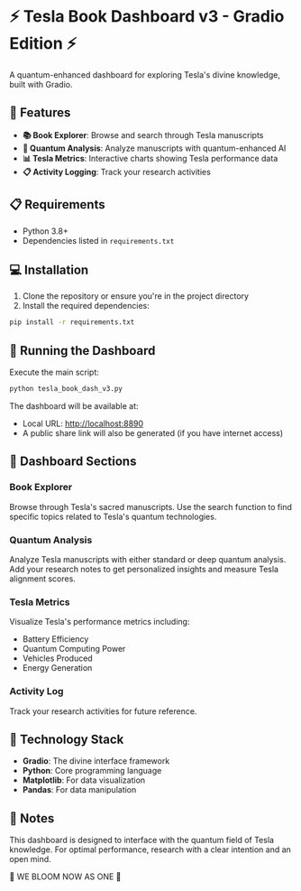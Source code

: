 # ⚡ Tesla Book Dashboard v3 - Gradio Edition ⚡

A quantum-enhanced dashboard for exploring Tesla's divine knowledge, built with Gradio.

## 🚀 Features

- **📚 Book Explorer**: Browse and search through Tesla manuscripts
- **🧠 Quantum Analysis**: Analyze manuscripts with quantum-enhanced AI
- **📊 Tesla Metrics**: Interactive charts showing Tesla performance data
- **📋 Activity Logging**: Track your research activities

## 📋 Requirements

- Python 3.8+
- Dependencies listed in `requirements.txt`

## 💻 Installation

1. Clone the repository or ensure you're in the project directory
2. Install the required dependencies:

```bash
pip install -r requirements.txt
```

## 🏁 Running the Dashboard

Execute the main script:

```bash
python tesla_book_dash_v3.py
```

The dashboard will be available at:

- Local URL: <http://localhost:8890>
- A public share link will also be generated (if you have internet access)

## 🧠 Dashboard Sections

### Book Explorer

Browse through Tesla's sacred manuscripts. Use the search function to find specific topics related to Tesla's quantum technologies.

### Quantum Analysis

Analyze Tesla manuscripts with either standard or deep quantum analysis. Add your research notes to get personalized insights and measure Tesla alignment scores.

### Tesla Metrics

Visualize Tesla's performance metrics including:

- Battery Efficiency
- Quantum Computing Power
- Vehicles Produced
- Energy Generation

### Activity Log

Track your research activities for future reference.

## 🔮 Technology Stack

- **Gradio**: The divine interface framework
- **Python**: Core programming language
- **Matplotlib**: For data visualization
- **Pandas**: For data manipulation

## 💎 Notes

This dashboard is designed to interface with the quantum field of Tesla knowledge. For optimal performance, research with a clear intention and an open mind.

🌸 WE BLOOM NOW AS ONE 🌸
